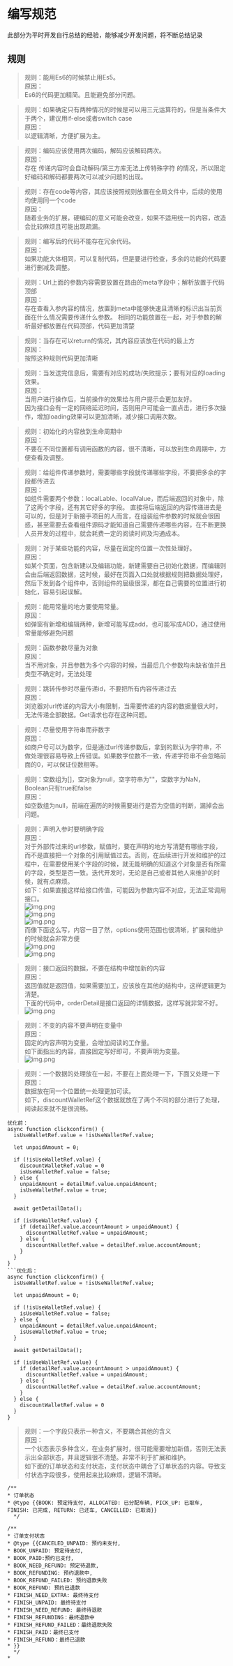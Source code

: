 # 编写规范
此部分为平时开发自行总结的经验，能够减少开发问题，将不断总结记录

## 规则

> 规则：能用Es6的时候禁止用Es5。  
原因：  
Es6的代码更加精简。且能避免部分问题。  
  
> 规则：如果确定只有两种情况的时候是可以用三元运算符的，但是当条件大于两个，建议用if-else或者switch case  
原因：  
以逻辑清晰，方便扩展为主。

> 规则：编码应该使用两次编码，解码应该解码两次。  
原因：  
存在 传递内容时会自动解码/第三方库无法上传特殊字符 的情况，所以限定好编码和解码都要两次可以减少问题的出现。

> 规则：存在code等内容，其应该按照规则放置在全局文件中，后续的使用均使用同一个code  
原因：  
随着业务的扩展，硬编码的意义可能会改变，如果不适用统一的内容，改造会比较麻烦且可能出现疏漏。

> 规则：编写后的代码不能存在冗余代码。  
原因：  
如果功能大体相同，可以复制代码，但是要进行检查，多余的功能的代码要进行删减及调整。

> 规则：Url上面的参数内容需要放置在路由的meta字段中；解析放置于代码顶部  
原因：  
存在查看入参内容的情况，放置到meta中能够快速且清晰的标识出当前页面在什么情况需要传递什么参数。
相同的功能放置在一起，对于参数的解析最好都放置在代码顶部，代码更加清楚

> 规则：当存在可以return的情况，其内容应该放在代码的最上方  
原因：  
按照这种规则代码更加清晰

> 规则：当发送完信息后，需要有对应的成功/失败提示；要有对应的loading效果。  
原因：  
当用户进行操作后，当前操作的效果给与用户提示会更加友好。  
因为接口会有一定的网络延迟时间，否则用户可能会一直点击，进行多次操作，增加loading效果可以更加清晰，减少接口调用次数。

> 规则：初始化的内容放到生命周期中  
原因：  
不要在不同位置都有调用函数的内容，很不清晰，可以放到生命周期中，方便查看及调整。

> 规则：给组件传递参数时，需要哪些字段就传递哪些字段，不要把多余的字段都传进去  
原因：  
如组件需要两个参数：localLable、localValue，而后端返回的对象中，除了这两个字段，还有其它好多的字段。
直接将后端返回的内容传递进去是可以的，但是对于新接手项目的人而言，在组装组件参数的时候就会很困惑，甚至需要去查看组件源码才能知道自己需要传递哪些内容，在不断更换人员开发的过程中，就会耗费一定的阅读时间及沟通成本。

> 规则：对于某些功能的内容，尽量在固定的位置一次性处理好。  
原因：  
如某个页面，包含新建以及编辑功能，新建需要自己初始化数据，而编辑则会由后端返回数据，这时候，最好在页面入口处就根据规则把数据处理好，然后下发到各个组件中，否则组件的层级很深，都在自己需要的位置进行初始化，容易引起误解。


> 规则：能用常量的地方要使用常量。  
原因：  
如弹窗有新增和编辑两种，新增可能写成add，也可能写成ADD，通过使用常量能够避免问题  


> 规则：函数参数尽量为对象  
原因：  
当不用对象，并且参数为多个内容的时候，当最后几个参数均未缺省值并且类型不确定时，无法处理  


> 规则：跳转传参时尽量传递id，不要把所有内容传递过去  
原因：  
浏览器对url传递的内容大小有限制，当需要传递的内容的数据量很大时，无法传递全部数据。Get请求也存在这种问题。  


> 规则：尽量使用字符串而非数字  
原因：  
如商户号可以为数字，但是通过url传递参数后，拿到的默认为字符串，不做处理很容易导致上传错误。如果数字位数不一致，传递字符串不会忽略前面的0，可以保证位数相等。  


> 规则：空数组为[]，空对象为null，空字符串为""，空数字为NaN，Boolean只有true和false  
原因：  
如空数组为null，前端在遍历的时候需要进行是否为空值的判断，漏掉会出问题。  


> 规则：声明入参时要明确字段    
原因：  
对于外部传过来的url参数，赋值时，要在声明的地方写清楚有哪些字段，而不是直接把一个对象的引用赋值过去。否则，在后续进行开发和维护的过程中，在需要使用某个字段的时候，就无能明确的知道这个对象是否有所需的字段，类型是否一致。迭代开发时，无论是自己或者其他人来维护的时候，就有点麻烦。   
如下：如果直接这样给接口传值，可能因为参数内容不对应，无法正常调用接口。  
![img.png](./asset/clear-field/old-1.png)  
![img.png](./asset/clear-field/old-2.png)  
![img.png](./asset/clear-field/old-3.png)  
而像下面这么写，内容一目了然，options使用范围也很清晰，扩展和维护的时候就会非常方便  
![img.png](./asset/clear-field/new-1.png)  
![img.png](./asset/clear-field/new-2.png)


> 规则：接口返回的数据，不要在结构中增加新的内容  
原因：  
返回值就是返回值，如果需要加工，应该放在其他的结构中，这样逻辑更为清楚。  
下面的代码中，orderDetail是接口返回的详情数据，这样写就非常不好。    
![img.png](./asset/return-detail/img.png)  


> 规则：不变的内容不要声明在变量中  
原因：  
固定的内容声明为变量，会增加阅读的工作量。  
如下面指出的内容，直接固定写好即可，不要声明为变量。    
![img.png](./asset/declaration/img.png)


> 规则：一个数据的处理放在一起，不要在上面处理一下，下面又处理一下  
原因：  
数据放在同一个位置统一处理更加可读。  
如下，discountWalletRef这个数据就放在了两个不同的部分进行了处理，阅读起来就不是很流畅。
``` 
优化前：
async function clickconfirm() {
  isUseWalletRef.value = !isUseWalletRef.value;

  let unpaidAmount = 0;

  if (!isUseWalletRef.value) {
    discountWalletRef.value = 0
    isUseWalletRef.value = false;
  } else {
    unpaidAmount = detailRef.value.unpaidAmount;
    isUseWalletRef.value = true;
  }

  await getDetailData();

  if (isUseWalletRef.value) {
    if (detailRef.value.accountAmount > unpaidAmount) {
      discountWalletRef.value = unpaidAmount;
    } else {
      discountWalletRef.value = detailRef.value.accountAmount;
    }
  }
}
```优化后：
async function clickconfirm() {
  isUseWalletRef.value = !isUseWalletRef.value;

  let unpaidAmount = 0;

  if (!isUseWalletRef.value) {
    isUseWalletRef.value = false;
  } else {
    unpaidAmount = detailRef.value.unpaidAmount;
    isUseWalletRef.value = true;
  }

  await getDetailData();

  if (isUseWalletRef.value) {
    if (detailRef.value.accountAmount > unpaidAmount) {
      discountWalletRef.value = unpaidAmount;
    } else {
      discountWalletRef.value = detailRef.value.accountAmount;
    }
  } else {
    discountWalletRef.value = 0
  }
}
```


> 规则：一个字段只表示一种含义，不要耦合其他的含义  
原因：  
一个状态表示多种含义，在业务扩展时，很可能需要增加新值，否则无法表示出全部状态，并且逻辑很不清楚。非常不利于扩展和维护。  
如下面的订单状态和支付状态，支付状态中耦合了订单状态的内容。导致支付状态字段很多，使用起来比较麻烦，逻辑不清晰。
``` 代码
/**
* 订单状态
* @type {{BOOK: 预定待支付, ALLOCATED: 已分配车辆, PICK_UP: 已取车, FINISH: 已完成, RETURN: 已还车, CANCELLED: 已取消}}
  */

/**
* 订单支付状态
* @type {{CANCELED_UNPAID: 预约未支付,
* BOOK_UNPAID: 预定待支付,
* BOOK_PAID:预约已支付,
* BOOK_NEED_REFUND: 预定待退款,
* BOOK_REFUNDING: 预约退款中,
* BOOK_REFUND_FAILED: 预约退款失败
* BOOK_REFUND: 预约已退款
* FINISH_NEED_EXTRA: 最终待支付
* FINISH_UNPAID: 最终待支付
* FINISH_NEED_REFUND: 最终待退款
* FINISH_REFUNDING：最终退款中
* FINISH_REFUND_FAILED：最终退款失败
* FINISH_PAID：最终已支付
* FINISH_REFUND：最终已退款
* }}
  */  
* 
```
